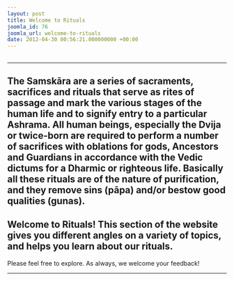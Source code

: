 ```yaml
---
layout: post
title: Welcome to Rituals
joomla_id: 76
joomla_url: welcome-to-rituals
date: 2012-04-30 00:56:21.000000000 +00:00
---
```

## 
* * *

## The Samskāra are a series of sacraments, sacrifices and rituals that serve as rites of passage and mark the various stages of the human life and to signify entry to a particular Ashrama. All human beings, especially the Dvija or twice-born are required to perform a number of sacrifices with oblations for gods, Ancestors and Guardians in accordance with the Vedic dictums for a Dharmic or righteous life. Basically all these rituals are of the nature of purification, and they remove sins (pāpa) and/or bestow good qualities (gunas).

## Welcome to Rituals! This section of the website gives you different angles on a variety of topics, and helps you learn about our rituals.  

Please feel free to explore. As always, we welcome your feedback!

* * *



